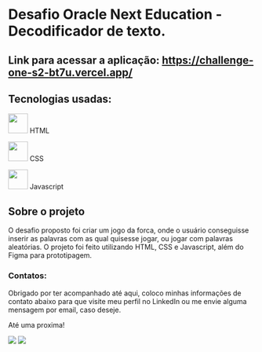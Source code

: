 # Desafio Oracle Next Education - Decodificador de texto.

## Link para acessar a aplicação: https://challenge-one-s2-bt7u.vercel.app/

## Tecnologias usadas:

<img src="https://cdn.jsdelivr.net/gh/devicons/devicon/icons/html5/html5-original.svg" width="40" height="40" /> HTML

 <img src="https://cdn.jsdelivr.net/gh/devicons/devicon/icons/css3/css3-plain-wordmark.svg" width="40" height="40" /> CSS 
 
 <img src="https://cdn.jsdelivr.net/gh/devicons/devicon/icons/javascript/javascript-original.svg" width="40" height="40" /> Javascript
 
 ## Sobre o projeto
 
 O desafio proposto foi criar um jogo da forca, onde o usuário conseguisse inserir as palavras com as qual quisesse jogar, ou jogar com palavras aleatórias. O projeto foi feito utilizando HTML, CSS e Javascript, além do Figma para prototipagem.
 

### Contatos:

Obrigado por ter acompanhado até aqui, coloco minhas informações de contato abaixo para que visite meu perfil no LinkedIn ou me envie alguma mensagem por email, caso deseje.

Até uma proxima!

<div>

<a href = "mailto:andersonalmeida1008@gmail.com"><img src="https://img.shields.io/badge/Gmail-D14836?style=for-the-badge&logo=gmail&logoColor=white" target="_blank"></a>
<a href="https://www.linkedin.com/in/anderson-sd/" target="_blank"><img src="https://img.shields.io/badge/-LinkedIn-%230077B5?style=for-the-badge&logo=linkedin&logoColor=white" target="_blank"></a>   
</div>

